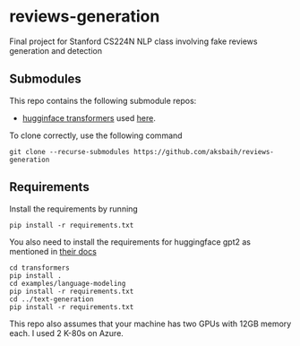 # reviews-generation
Final project for Stanford CS224N NLP class involving fake reviews generation and detection

## Submodules
This repo contains the following submodule repos:
* [hugginface transformers](https://github.com/huggingface/transformers) used [here](transformers).

To clone correctly, use the following command
```
git clone --recurse-submodules https://github.com/aksbaih/reviews-generation
```

## Requirements
Install the requirements by running
```
pip install -r requirements.txt
```
You also need to install the requirements for huggingface gpt2 as mentioned in [their docs](transformers/examples/README.md)
```
cd transformers
pip install .
cd examples/language-modeling
pip install -r requirements.txt
cd ../text-generation
pip install -r requirements.txt
```
This repo also assumes that your machine has two GPUs with 12GB memory each. I used 2 K-80s on Azure.
